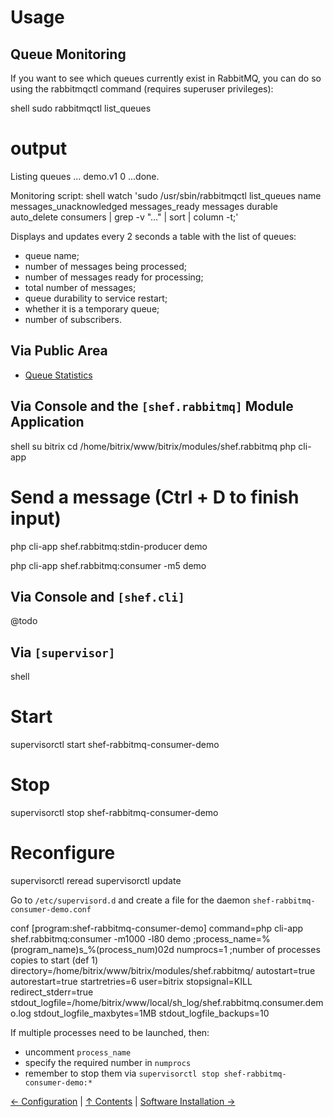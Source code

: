 # Usage

## Queue Monitoring

If you want to see which queues currently exist in RabbitMQ, you can do so using the rabbitmqctl command (requires superuser privileges):

shell
sudo rabbitmqctl list_queues

# output
Listing queues ...
demo.v1    0
...done.


Monitoring script:
shell
watch 'sudo /usr/sbin/rabbitmqctl list_queues name messages_unacknowledged messages_ready messages durable auto_delete consumers | grep -v "\.\.\." | sort | column -t;'


Displays and updates every 2 seconds a table with the list of queues:

* queue name;
* number of messages being processed;
* number of messages ready for processing;
* total number of messages;
* queue durability to service restart;
* whether it is a temporary queue;
* number of subscribers.

## Via Public Area
* [Queue Statistics](/page/rabbitmq/)

## Via Console and the `[shef.rabbitmq]` Module Application
shell
su bitrix
cd /home/bitrix/www/bitrix/modules/shef.rabbitmq
php cli-app

# Send a message (Ctrl + D to finish input)
php cli-app shef.rabbitmq:stdin-producer demo

php cli-app shef.rabbitmq:consumer -m5 demo


## Via Console and `[shef.cli]`
@todo

## Via `[supervisor]`

shell
# Start
supervisorctl start shef-rabbitmq-consumer-demo

# Stop
supervisorctl stop shef-rabbitmq-consumer-demo

# Reconfigure
supervisorctl reread
supervisorctl update


Go to `/etc/supervisord.d` and create a file for the daemon `shef-rabbitmq-consumer-demo.conf`

conf
[program:shef-rabbitmq-consumer-demo]
command=php cli-app shef.rabbitmq:consumer -m1000 -l80 demo
;process_name=%(program_name)s_%(process_num)02d
numprocs=1 ;number of processes copies to start (def 1)
directory=/home/bitrix/www/bitrix/modules/shef.rabbitmq/
autostart=true
autorestart=true
startretries=6
user=bitrix
stopsignal=KILL
redirect_stderr=true
stdout_logfile=/home/bitrix/www/local/sh_log/shef.rabbitmq.consumer.demo.log
stdout_logfile_maxbytes=1MB
stdout_logfile_backups=10


If multiple processes need to be launched, then:

* uncomment `process_name`
* specify the required number in `numprocs`
* remember to stop them via `supervisorctl stop shef-rabbitmq-consumer-demo:*`


[← Configuration](docs/2_page.md) | [↑ Contents](README.md) | [Software Installation →](docs/4_page.md)